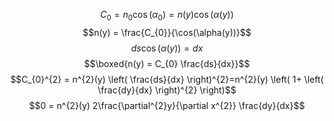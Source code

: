 $$C_{0} = n_{0}\cos(\alpha_{0})=n(y)\cos(\alpha(y))$$
$$n(y) = \frac{C_{0}}{\cos(\alpha(y))}$$
$$ds\cos(\alpha(y)) = dx$$
$$\boxed{n(y) = C_{0} \frac{ds}{dx}}$$
$$C_{0}^{2} = n^{2}(y) \left( \frac{ds}{dx} \right)^{2}=n^{2}(y) \left( 1+ \left( \frac{dy}{dx} \right)^{2} \right)$$
$$0 = n^{2}(y) 2\frac{\partial^{2}y}{\partial x^{2}} \frac{dy}{dx}$$